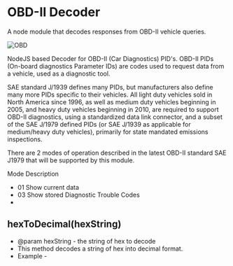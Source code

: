 # OBD-II Decoder

A node module that decodes responses from OBD-II vehicle queries.

![OBD](http://www.totalcardiagnostics.com/images/connectorblue.gif)

NodeJS based Decoder for OBD-II (Car Diagnostics) PID's. OBD-II PIDs (On-board diagnostics Parameter IDs) are codes used to request data from a vehicle, used as a diagnostic tool.

SAE standard J/1939 defines many PIDs, but manufacturers also define many more PIDs specific to their vehicles. All light duty vehicles sold in North America since 1996, as well as medium duty vehicles beginning in 2005, and heavy duty vehicles beginning in 2010, are required to support OBD-II diagnostics, using a standardized data link connector, and a subset of the SAE J/1979 defined PIDs (or SAE J/1939 as applicable for medium/heavy duty vehicles), primarily for state mandated emissions inspections.

There are 2 modes of operation described in the latest OBD-II standard SAE J1979 that will be supported by this module.

Mode  Description
* 01	Show current data
* 03	Show stored Diagnostic Trouble Codes
* 

## hexToDecimal(hexString)
* @param hexString - the string of hex to decode
* This method decodes a string of hex into decimal format.
* Example - 
